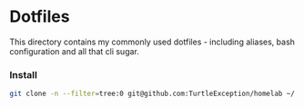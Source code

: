 # Dotfiles

This directory contains my commonly used dotfiles - including aliases, bash configuration and all that cli sugar.


### Install

```bash
git clone -n --filter=tree:0 git@github.com:TurtleException/homelab ~/.dotfiles && ~/.dotfiles/install.sh
```